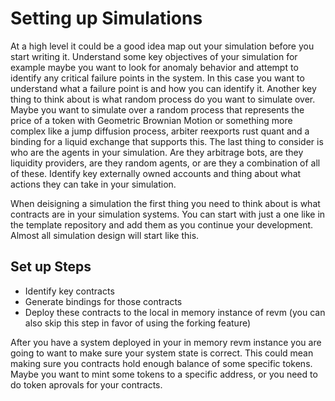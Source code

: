 # Setting up Simulations

At a high level it could be a good idea map out your simulation before you start writing it. Understand some key objectives of your simulation for example maybe you want to look for anomaly behavior and attempt to identify any critical failure points in the system. In this case you want to understand what a failure point is and how you can identify it. Another key thing to think about is what random process do you want to simulate over. Maybe you want to simulate over a random process that represents the price of a token with Geometric Brownian Motion or something more complex like a jump diffusion process, arbiter reexports rust quant and a binding for a liquid exchange that supports this. The last thing to consider is who are the agents in your simulation. Are they arbitrage bots, are they liquidity providers, are they random agents, or are they a combination of all of these. Identify key externally owned accounts and thing about what actions they can take in your simulation.

When deisigning a simulation the first thing you need to think about is what contracts are in your simulation systems. You can start with just a one like in the template repository and add them as you continue your development. Almost all simulation design will start like this.

## Set up Steps
- Identify key contracts
- Generate bindings for those contracts
- Deploy these contracts to the local in memory instance of revm (you can also skip this step in favor of using the forking feature)

After you have a system deployed in your in memory revm instance you are going to want to make sure your system state is correct. This could mean making sure you contracts hold enough balance of some specific tokens. Maybe you want to mint some tokens to a specific address, or you need to do token aprovals for your contracts.

